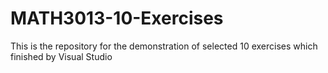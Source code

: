 # MATH3013-10-Exercises
This is the repository for the demonstration of selected 10 exercises which finished by Visual Studio
